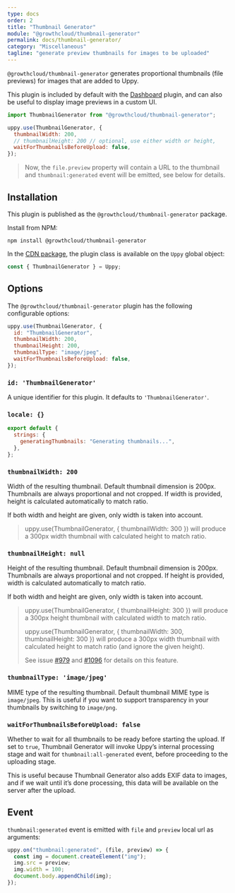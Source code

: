 ```yaml
---
type: docs
order: 2
title: "Thumbnail Generator"
module: "@growthcloud/thumbnail-generator"
permalink: docs/thumbnail-generator/
category: "Miscellaneous"
tagline: "generate preview thumbnails for images to be uploaded"
---
```


`@growthcloud/thumbnail-generator` generates proportional thumbnails (file previews) for images that are added to Uppy.

This plugin is included by default with the [Dashboard](/docs/dashboard) plugin, and can also be useful to display image previews in a custom UI.

```js
import ThumbnailGenerator from "@growthcloud/thumbnail-generator";

uppy.use(ThumbnailGenerator, {
  thumbnailWidth: 200,
  // thumbnailHeight: 200 // optional, use either width or height,
  waitForThumbnailsBeforeUpload: false,
});
```

> Now, the `file.preview` property will contain a URL to the thumbnail and `thumbnail:generated` event will be emitted, see below for details.

## Installation

This plugin is published as the `@growthcloud/thumbnail-generator` package.

Install from NPM:

```shell
npm install @growthcloud/thumbnail-generator
```

In the [CDN package](/docs/#With-a-script-tag), the plugin class is available on the `Uppy` global object:

```js
const { ThumbnailGenerator } = Uppy;
```

## Options

The `@growthcloud/thumbnail-generator` plugin has the following configurable options:

```js
uppy.use(ThumbnailGenerator, {
  id: "ThumbnailGenerator",
  thumbnailWidth: 200,
  thumbnailHeight: 200,
  thumbnailType: "image/jpeg",
  waitForThumbnailsBeforeUpload: false,
});
```

### `id: 'ThumbnailGenerator'`

A unique identifier for this plugin. It defaults to `'ThumbnailGenerator'`.

### `locale: {}`

```js
export default {
  strings: {
    generatingThumbnails: "Generating thumbnails...",
  },
};
```

### `thumbnailWidth: 200`

Width of the resulting thumbnail. Default thumbnail dimension is 200px. Thumbnails are always proportional and not cropped. If width is provided, height is calculated automatically to match ratio.

If both width and height are given, only width is taken into account.

> uppy.use(ThumbnailGenerator, { thumbnailWidth: 300 }) will produce a 300px width thumbnail with calculated height to match ratio.

### `thumbnailHeight: null`

Height of the resulting thumbnail. Default thumbnail dimension is 200px. Thumbnails are always proportional and not cropped. If height is provided, width is calculated automatically to match ratio.

If both width and height are given, only width is taken into account.

> uppy.use(ThumbnailGenerator, { thumbnailHeight: 300 }) will produce a 300px height thumbnail with calculated width to match ratio.
>
> uppy.use(ThumbnailGenerator, { thumbnailWidth: 300, thumbnailHeight: 300 }) will produce a 300px width thumbnail with calculated height to match ratio (and ignore the given height).
>
> See issue [#979](https://github.com/goemerge/uppy/issues/979) and [#1096](https://github.com/goemerge/uppy/pull/1096) for details on this feature.

### `thumbnailType: 'image/jpeg'`

MIME type of the resulting thumbnail. Default thumbnail MIME type is `image/jpeg`. This is useful if you want to support transparency in your thumbnails by switching to `image/png`.

### `waitForThumbnailsBeforeUpload: false`

Whether to wait for all thumbnails to be ready before starting the upload. If set to `true`, Thumbnail Generator will invoke Uppy’s internal processing stage and wait for `thumbnail:all-generated` event, before proceeding to the uploading stage.

This is useful because Thumbnail Generator also adds EXIF data to images, and if we wait until it’s done processing, this data will be available on the server after the upload.

## Event

`thumbnail:generated` event is emitted with `file` and `preview` local url as arguments:

```js
uppy.on("thumbnail:generated", (file, preview) => {
  const img = document.createElement("img");
  img.src = preview;
  img.width = 100;
  document.body.appendChild(img);
});
```
